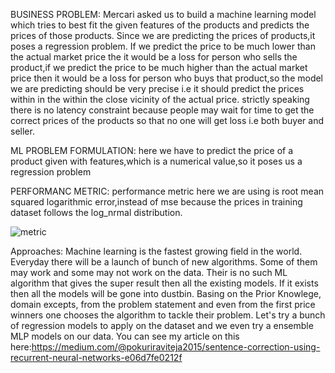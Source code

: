 BUSINESS PROBLEM:
  Mercari asked us to build a machine learning model which
tries to best fit the given features of the products and predicts the
prices of those products. Since we are predicting the prices of
products,it poses a regression problem. If we predict the price to
be much lower than the actual market price the it would be a loss
for person who sells the product,if we predict the price to be
much higher than the actual market price then it would be a loss
for person who buys that product,so the model we are predicting
should be very precise i.e it should predict the prices within in the
within the close vicinity of the actual price.
strictly speaking there is no latency constraint because
people may wait for time to get the correct prices of the products
so that no one will get loss i.e both buyer and seller.





ML PROBLEM FORMULATION:
   here we have to predict the price of a product given with features,which is a numerical value,so it poses us a regression problem





PERFORMANC METRIC:
  performance metric here we are using is root mean squared logarithmic error,instead of mse because the prices in training dataset follows the log_nrmal distribution. 
  
  
  
   ![metric](https://user-images.githubusercontent.com/48234359/140683629-bb4ecbc3-69c3-4891-83b9-05da72c879bc.png)





Approaches:
Machine learning is the fastest growing field in the world.
Everyday there will be a launch of bunch of new algorithms. Some of them may work and some may not work on the data.
Their is no such ML algorithm that gives the super result then all the existing models. If it exists then all the models will be gone into dustbin.
Basing on the Prior Knowlege, domain excepts, from the problem statement and even from the first price winners one chooses the algorithm to tackle their problem.
Let's try a bunch of regression models to apply on the dataset and we even try a ensemble MLP models on our data.
You can see my article on this here:https://medium.com/@pokuriraviteja2015/sentence-correction-using-recurrent-neural-networks-e06d7fe0212f    
